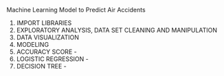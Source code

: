Machine Learning Model to Predict Air Accidents

1. IMPORT LIBRARIES
2. EXPLORATORY ANALYSIS, DATA SET CLEANING AND MANIPULATION
3. DATA VISUALIZATION
4. MODELING
5. ACCURACY SCORE -
  1. LOGISTIC REGRESSION - 
  2. DECISION TREE - 
